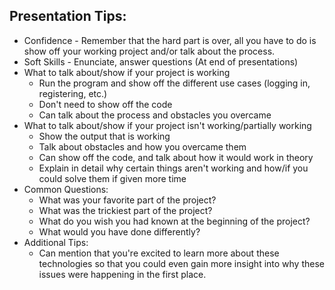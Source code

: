 ## Presentation Tips:
- Confidence - Remember that the hard part is over, all you have to do is show off your working project and/or talk about the process.
- Soft Skills - Enunciate, answer questions (At end of presentations)
- What to talk about/show if your project is working
    - Run the program and show off the different use cases (logging in, registering, etc.)
    - Don't need to show off the code
    - Can talk about the process and obstacles you overcame
- What to talk about/show if your project isn't working/partially working
    - Show the output that is working
    - Talk about obstacles and how you overcame them
    - Can show off the code, and talk about how it would work in theory
    - Explain in detail why certain things aren't working and how/if you could solve them if given more time
- Common Questions:
    - What was your favorite part of the project?
    - What was the trickiest part of the project?
    - What do you wish you had known at the beginning of the project?
    - What would you have done differently?
- Additional Tips:
    - Can mention that you're excited to learn more about these technologies so that you could even gain more insight into why these issues were happening in the first place.
